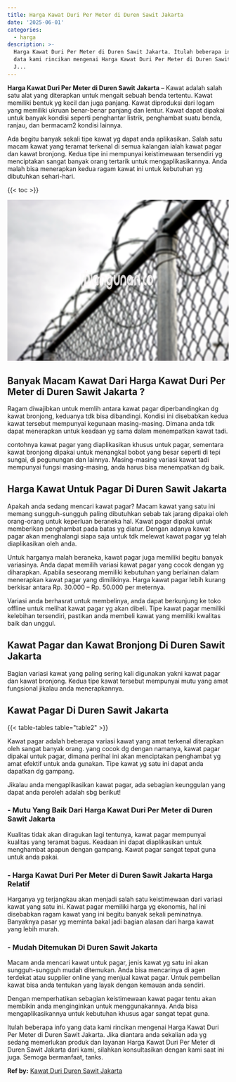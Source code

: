```yaml
---
title: Harga Kawat Duri Per Meter di Duren Sawit Jakarta
date: '2025-06-01'
categories:
  - harga
description: >-
  Harga Kawat Duri Per Meter di Duren Sawit Jakarta. Itulah beberapa info yang
  data kami rincikan mengenai Harga Kawat Duri Per Meter di Duren Sawit Jakarta.
  J...
---
```


**Harga Kawat Duri Per Meter di Duren Sawit Jakarta** – Kawat adalah salah satu alat yang diterapkan untuk mengait sebuah benda tertentu. Kawat memiliki bentuk yg kecil dan juga panjang. Kawat diproduksi dari logam yang memiliki ukruan benar-benar panjang dan lentur. Kawat dapat dipakai untuk banyak kondisi seperti penghantar listrik, penghambat suatu benda, ranjau, dan bermacam2 kondisi lainnya.

Ada begitu banyak sekali tipe kawat yg dapat anda aplikasikan. Salah satu macam kawat yang teramat terkenal di semua kalangan ialah kawat pagar dan kawat bronjong. Kedua tipe ini mempunyai keistimewaan tersendiri yg menciptakan sangat banyak orang tertarik untuk mengaplikasikannya. Anda malah bisa menerapkan kedua ragam kawat ini untuk kebutuhan yg dibutuhkan sehari-hari.

{{< toc >}}

![Harga Kawat Duri Per Meter di Duren Sawit Jakarta](/images/jual-kawat-murah01.png)

## Banyak Macam Kawat Dari Harga Kawat Duri Per Meter di Duren Sawit Jakarta ?

Ragam diwajibkan untuk memlih antara kawat pagar diperbandingkan dg kawat bronjong, keduanya tdk bisa dibandingi. Kondisi ini disebabkan kedua kawat tersebut mempunyai kegunaan masing-masing. Dimana anda tdk dapat menerapkan untuk keadaan yg sama dalam menempatkan kawat tadi.

contohnya kawat pagar yang diaplikasikan khusus untuk pagar, sementara kawat bronjong dipakai untuk menangkal bobot yang besar seperti di tepi sungai, di pegunungan dan lainnya. Masing-masing variasi kawat tadi mempunyai fungsi masing-masing, anda harus bisa menempatkan dg baik.

## Harga Kawat Untuk Pagar Di Duren Sawit Jakarta

Apakah anda sedang mencari kawat pagar? Macam kawat yang satu ini memang sungguh-sungguh paling dibutuhkan sebab tak jarang dipakai oleh orang-orang untuk keperluan beraneka hal. Kawat pagar dipakai untuk memberikan penghambat pada batas yg diatur. Dengan adanya kawat pagar akan menghalangi siapa saja untuk tdk melewat kawat pagar yg telah diaplikasikan oleh anda.

Untuk harganya malah beraneka, kawat pagar juga memiliki begitu banyak variasinya. Anda dapat memilih variasi kawat pagar yang cocok dengan yg diharapkan. Apabila seseorang memiliki kebutuhan yang berlainan dalam menerapkan kawat pagar yang dimilikinya. Harga kawat pagar lebih kurang berkisar antara Rp. 30.000 – Rp. 50.000 per meternya.

Variasi anda berhasrat untuk membelinya, anda dapat berkunjung ke toko offline untuk melihat kawat pagar yg akan dibeli. Tipe kawat pagar memiliki kelebihan tersendiri, pastikan anda membeli kawat yang memiliki kwalitas baik dan unggul.

## Kawat Pagar dan Kawat Bronjong Di Duren Sawit Jakarta

Bagian variasi kawat yang paling sering kali digunakan yakni kawat pagar dan kawat bronjong. Kedua tipe kawat tersebut mempunyai mutu yang amat fungsional jikalau anda menerapkannya.

## Kawat Pagar Di Duren Sawit Jakarta

{{< table-tables table="table2" >}}

Kawat pagar adalah beberapa variasi kawat yang amat terkenal diterapkan oleh sangat banyak orang. yang cocok dg dengan namanya, kawat pagar dipakai untuk pagar, dimana perihal ini akan menciptakan penghambat yg amat efektif untuk anda gunakan. Tipe kawat yg satu ini dapat anda dapatkan dg gampang.

Jikalau anda mengaplikasikan kawat pagar, ada sebagian keunggulan yang dapat anda peroleh adalah sbg berikut!

### \- Mutu Yang Baik Dari Harga Kawat Duri Per Meter di Duren Sawit Jakarta

Kualitas tidak akan diragukan lagi tentunya, kawat pagar mempunyai kualitas yang teramat bagus. Keadaan ini dapat diaplikasikan untuk menghambat apapun dengan gampang. Kawat pagar sangat tepat guna untuk anda pakai.

### \- Harga Kawat Duri Per Meter di Duren Sawit Jakarta Harga Relatif

Harganya yg terjangkau akan menjadi salah satu keistimewaan dari variasi kawat yang satu ini. Kawat pagar memiliki harga yg ekonomis, hal ini disebabkan ragam kawat yang ini begitu banyak sekali peminatnya. Banyaknya pasar yg meminta bakal jadi bagian alasan dari harga kawat yang lebih murah.

### \- Mudah Ditemukan Di Duren Sawit Jakarta

Macam anda mencari kawat untuk pagar, jenis kawat yg satu ini akan sungguh-sungguh mudah ditemukan. Anda bisa mencarinya di agen terdekat atau supplier online yang menjual kawat pagar. Untuk pembelian kawat bisa anda tentukan yang layak dengan kemauan anda sendiri.

Dengan memperhatikan sebagian keistimewaan kawat pagar tentu akan membikin anda menginginkan untuk menggunakannya. Anda bisa mengaplikasikannya untuk kebutuhan khusus agar sangat tepat guna.

Itulah beberapa info yang data kami rincikan mengenai Harga Kawat Duri Per Meter di Duren Sawit Jakarta. Jika diantara anda sekalian ada yg sedang memerlukan produk dan layanan Harga Kawat Duri Per Meter di Duren Sawit Jakarta dari kami, silahkan konsultasikan dengan kami saat ini juga. Semoga bermanfaat, tanks.

**Ref by:** [Kawat Duri Duren Sawit Jakarta](https://id.wikipedia.org/wiki/Kawat)
